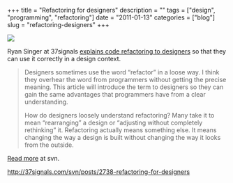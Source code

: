 +++
title = "Refactoring for designers"
description = ""
tags = ["design", "programming", "refactoring"]
date = "2011-01-13"
categories = ["blog"]
slug = "refactoring-designers"
+++



  <div class="notebook-screenshot"><a href="http://37signals.com/svn/posts/2738-refactoring-for-designers"><img id='bluga-thumbnail-2470' class='bluga-thumbnail large' src='http://media.konigi.com/bluga/
wt4d2f00c650db8_large.jpg'/></a></div><p>Ryan Singer at 37signals <a href="http://37signals.com/svn/posts/2738-refactoring-for-designers">explains code refactoring to designers</a> so that they can use it correctly in a design context.</p>

<p><blockquote>Designers sometimes use the word “refactor” in a loose way. I think they overhear the word from programmers without getting the precise meaning. This article will introduce the term to designers so they can gain the same advantages that programmers have from a clear understanding.</p>

<p>How do designers loosely understand refactoring? Many take it to mean “rearranging” a design or “adjusting without completely rethinking” it. Refactoring actually means something else. It means changing the way a design is built without changing the way it looks from the outside.</blockquote></p>

<p><a href="http://37signals.com/svn/posts/2738-refactoring-for-designers">Read more</a> at svn.</p>

    
  <a href="http://37signals.com/svn/posts/2738-refactoring-for-designers">http://37signals.com/svn/posts/2738-refactoring-for-designers</a>
